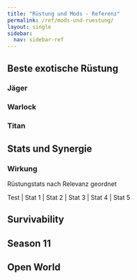 ```yaml
---
title: "Rüstung und Mods - Referenz"
permalink: /ref/mods-und-ruestung/
layout: single
sidebar:
  nav: sidebar-ref
---
```


## Beste exotische Rüstung

### Jäger

### Warlock

### Titan

## Stats und Synergie

### Wirkung

Rüstungstats nach Relevanz geordnet

Test |
Stat 1 | Stat 2 | Stat 3 | Stat 4 | Stat 5



## Survivability

## Season 11

## Open World
